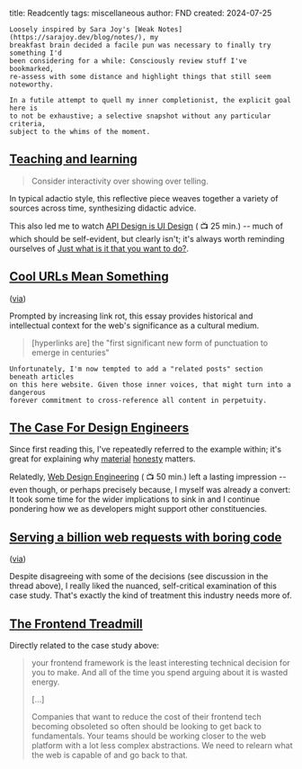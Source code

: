 title: Readcently
tags: miscellaneous
author: FND
created: 2024-07-25

```intro
Loosely inspired by Sara Joy's [Weak Notes](https://sarajoy.dev/blog/notes/), my
breakfast brain decided a facile pun was necessary to finally try something I'd
been considering for a while: Consciously review stuff I've bookmarked,
re-assess with some distance and highlight things that still seem noteworthy.
```

```aside compact
In a futile attempt to quell my inner completionist, the explicit goal here is
to not be exhaustive; a selective snapshot without any particular criteria,
subject to the whims of the moment.
```


## [Teaching and learning](https://adactio.com/journal/21267)

> Consider interactivity over showing over telling.

In typical adactio style, this reflective piece weaves together a variety of
sources across time, synthesizing didactic advice.

This also led me to watch
[API Design is UI Design](https://www.youtube.com/watch?v=g92XUzc1OHY) ( 📺 25
min.) -- much of which should be self-evident, but clearly isn't; it's always
worth reminding ourselves of
[Just what is it that you want to do?](https://adactio.com/journal/7774).


## [Cool URLs Mean Something](https://thehistoryoftheweb.com/cool-urls-mean-something/)

([via](https://toot.cafe/@bkardell/112841585648520771))

Prompted by increasing link rot, this essay provides historical and intellectual
context for the web's significance as a cultural medium.

> [hyperlinks are] the "first significant new form of punctuation to emerge in
> centuries"

```aside compact
Unfortunately, I'm now tempted to add a "related posts" section beneath articles
on this here website. Given those inner voices, that might turn into a dangerous
forever commitment to cross-reference all content in perpetuity.
```


## [The Case For Design Engineers](https://blog.jim-nielsen.com/2024/the-case-for-design-engineers-pt-ii/)

Since first reading this, I've repeatedly referred to the example within; it's
great for explaining why
[material](https://alistapart.com/article/material-honesty-on-the-web/)
[honesty](https://resilientwebdesign.com/chapter2/#material%20honesty) matters.

Relatedly, [Web Design Engineering](https://www.youtube.com/watch?v=su6WA0kUUJE)
( 📺 50 min.) left a lasting impression -- even though, or perhaps precisely
because, I myself was already a convert: It took some time for the wider
implications to sink in and I continue pondering how we as developers might
support other constituencies.


## [Serving a billion web requests with boring code](https://notes.billmill.org/blog/2024/06/Serving_a_billion_web_requests_with_boring_code.html)

([via](https://social.polotek.net/@polotek/112759037986658108))

Despite disagreeing with some of the decisions (see discussion in the thread
above), I really liked the nuanced, self-critical examination of this case
study. That's exactly the kind of treatment this industry needs more of.


## [The Frontend Treadmill](https://polotek.net/posts/the-frontend-treadmill/)

Directly related to the case study above:

> your frontend framework is the least interesting technical decision for you to
> make. And all of the time you spend arguing about it is wasted energy.
>
> […]
>
> Companies that want to reduce the cost of their frontend tech becoming
> obsoleted so often should be looking to get back to fundamentals. Your teams
> should be working closer to the web platform with a lot less complex
> abstractions. We need to relearn what the web is capable of and go back to
> that.
